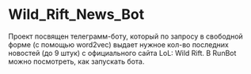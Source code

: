# Wild_Rift_News_Bot
Проект посвящен телеграмм-боту, который по запросу в свободной форме (с помощью word2vec) выдает нужное кол-во последних новостей (до 9 штук) с официального сайта LoL: Wild Rift.
В RunBot можно посмотреть, как запускать бота.
